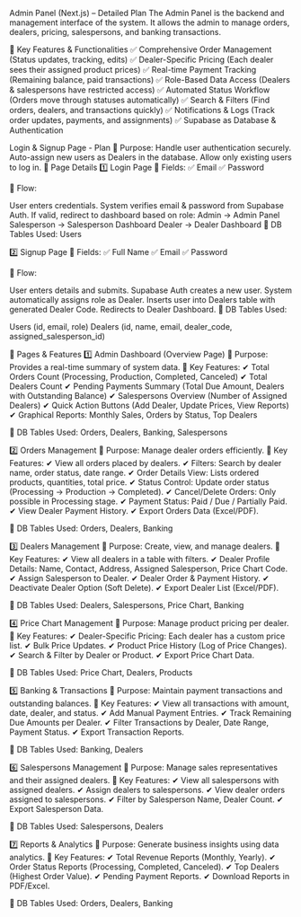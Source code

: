 Admin Panel (Next.js) – Detailed Plan
The Admin Panel is the backend and management interface of the system. It allows the admin to manage orders, dealers, pricing, salespersons, and banking transactions.

🔹 Key Features & Functionalities
✅ Comprehensive Order Management (Status updates, tracking, edits)
✅ Dealer-Specific Pricing (Each dealer sees their assigned product prices)
✅ Real-time Payment Tracking (Remaining balance, paid transactions)
✅ Role-Based Data Access (Dealers & salespersons have restricted access)
✅ Automated Status Workflow (Orders move through statuses automatically)
✅ Search & Filters (Find orders, dealers, and transactions quickly)
✅ Notifications & Logs (Track order updates, payments, and assignments)
✅ Supabase as Database & Authentication

Login & Signup Page - Plan
🔹 Purpose:
Handle user authentication securely.
Auto-assign new users as Dealers in the database.
Allow only existing users to log in.
📌 Page Details
1️⃣ Login Page
🔹 Fields:
✅ Email
✅ Password

🔹 Flow:

User enters credentials.
System verifies email & password from Supabase Auth.
If valid, redirect to dashboard based on role:
Admin → Admin Panel
Salesperson → Salesperson Dashboard
Dealer → Dealer Dashboard
📌 DB Tables Used: Users

2️⃣ Signup Page
🔹 Fields:
✅ Full Name
✅ Email
✅ Password

🔹 Flow:

User enters details and submits.
Supabase Auth creates a new user.
System automatically assigns role as Dealer.
Inserts user into Dealers table with generated Dealer Code.
Redirects to Dealer Dashboard.
📌 DB Tables Used:

Users (id, email, role)
Dealers (id, name, email, dealer_code, assigned_salesperson_id)

📌 Pages & Features
1️⃣ Admin Dashboard (Overview Page)
🔹 Purpose: Provides a real-time summary of system data.
🔹 Key Features:
✔ Total Orders Count (Processing, Production, Completed, Canceled)
✔ Total Dealers Count
✔ Pending Payments Summary (Total Due Amount, Dealers with Outstanding Balance)
✔ Salespersons Overview (Number of Assigned Dealers)
✔ Quick Action Buttons (Add Dealer, Update Prices, View Reports)
✔ Graphical Reports: Monthly Sales, Orders by Status, Top Dealers

📌 DB Tables Used: Orders, Dealers, Banking, Salespersons

2️⃣ Orders Management
🔹 Purpose: Manage dealer orders efficiently.
🔹 Key Features:
✔ View all orders placed by dealers.
✔ Filters: Search by dealer name, order status, date range.
✔ Order Details View: Lists ordered products, quantities, total price.
✔ Status Control: Update order status (Processing → Production → Completed).
✔ Cancel/Delete Orders: Only possible in Processing stage.
✔ Payment Status: Paid / Due / Partially Paid.
✔ View Dealer Payment History.
✔ Export Orders Data (Excel/PDF).

📌 DB Tables Used: Orders, Dealers, Banking

3️⃣ Dealers Management
🔹 Purpose: Create, view, and manage dealers.
🔹 Key Features:
✔ View all dealers in a table with filters.
✔ Dealer Profile Details: Name, Contact, Address, Assigned Salesperson, Price Chart Code.
✔ Assign Salesperson to Dealer.
✔ Dealer Order & Payment History.
✔ Deactivate Dealer Option (Soft Delete).
✔ Export Dealer List (Excel/PDF).

📌 DB Tables Used: Dealers, Salespersons, Price Chart, Banking

4️⃣ Price Chart Management
🔹 Purpose: Manage product pricing per dealer.
🔹 Key Features:
✔ Dealer-Specific Pricing: Each dealer has a custom price list.
✔ Bulk Price Updates.
✔ Product Price History (Log of Price Changes).
✔ Search & Filter by Dealer or Product.
✔ Export Price Chart Data.

📌 DB Tables Used: Price Chart, Dealers, Products

5️⃣ Banking & Transactions
🔹 Purpose: Maintain payment transactions and outstanding balances.
🔹 Key Features:
✔ View all transactions with amount, date, dealer, and status.
✔ Add Manual Payment Entries.
✔ Track Remaining Due Amounts per Dealer.
✔ Filter Transactions by Dealer, Date Range, Payment Status.
✔ Export Transaction Reports.

📌 DB Tables Used: Banking, Dealers

6️⃣ Salespersons Management
🔹 Purpose: Manage sales representatives and their assigned dealers.
🔹 Key Features:
✔ View all salespersons with assigned dealers.
✔ Assign dealers to salespersons.
✔ View dealer orders assigned to salespersons.
✔ Filter by Salesperson Name, Dealer Count.
✔ Export Salesperson Data.

📌 DB Tables Used: Salespersons, Dealers

7️⃣ Reports & Analytics
🔹 Purpose: Generate business insights using data analytics.
🔹 Key Features:
✔ Total Revenue Reports (Monthly, Yearly).
✔ Order Status Reports (Processing, Completed, Canceled).
✔ Top Dealers (Highest Order Value).
✔ Pending Payment Reports.
✔ Download Reports in PDF/Excel.

📌 DB Tables Used: Orders, Dealers, Banking